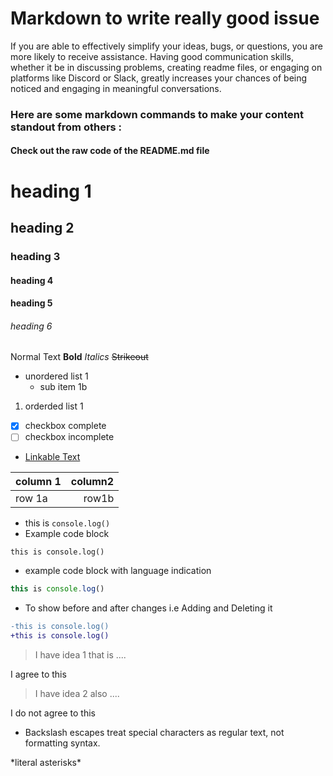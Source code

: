 # Markdown to write really good issue

<p>If you are able to effectively simplify your ideas, bugs, or questions, you are more likely to receive assistance. Having good communication skills, whether it be in discussing problems, creating readme files, or engaging on platforms like Discord or Slack, greatly increases your chances of being noticed and engaging in meaningful conversations. </p>

### Here are some markdown commands to make your content standout from others :
#### Check out the raw code of the README.md file

# heading 1
## heading 2
### heading 3
#### heading 4
#### heading 5
###### heading 6
 
Normal Text
**Bold**
*Italics*
~~Strikeout~~
- unordered list 1
   - sub item 1b
1. orderded list 1

- [x] checkbox complete
- [ ] checkbox incomplete
- [Linkable Text](github.com/veesesh)

|column 1 | column2 |
| :--- | ---: |
| row 1a | row1b |

- this is `console.log()`
- Example code block
 
 ```
 this is console.log()
 ```
 
 - example code block with language indication 
 ```js
 this is console.log()
 ```
 
 - To show before and after changes i.e Adding and Deleting it
 
 ```diff
 -this is console.log()
 +this is console.log()
 ```
 
> I have idea 1 that is ....

I agree to this

> I have idea 2 also ....

I do not agree to this

- Backslash escapes treat special characters as regular text, not formatting syntax.

\*literal asterisks\*
